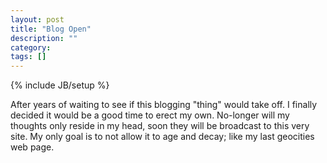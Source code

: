 ```yaml
---
layout: post
title: "Blog Open"
description: ""
category:
tags: []
---
```

{% include JB/setup %}

After years of waiting to see if this blogging "thing" would take off.
  I finally decided it would be a good time to erect my own.
  No-longer will my thoughts only reside in my head, soon they will be broadcast to this very site.
  My only goal is to not allow it to age and decay; like my last geocities web page.
